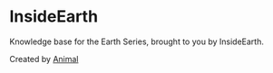 # InsideEarth

Knowledge base for the Earth Series, brought to you by InsideEarth.

Created by [Animal](https://www.youtube.com/channel/UCiVBYjeLsPCwPLI1GiSKBfw)